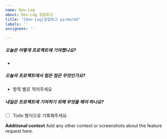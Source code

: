 ```yaml
---
name: Dev-Log
about: Dev-Log 일일회고
title: "[Dev-Log]일일회고 yy/mm/dd"
labels: ''
assignees: ''

---
```

##### 오늘은 어떻게 프로젝트에 기여했나요?
 - 
##### 오늘의 프로젝트에서 힘든 점은 무엇인가요?
 - 항목 별로 적어주세요

##### 내일은 프로젝트에 기여하기 위해 무엇을 해야 하나요?

- [ ] Todo 형식으로 기록해주세요.

**Additional context**
Add any other context or screenshots about the feature request here.

